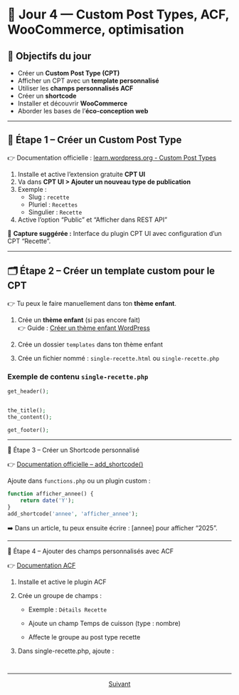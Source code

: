 # 📅 Jour 4 — Custom Post Types, ACF, WooCommerce, optimisation

## 🎯 Objectifs du jour

- Créer un **Custom Post Type (CPT)**
- Afficher un CPT avec un **template personnalisé**
- Utiliser les **champs personnalisés ACF**
- Créer un **shortcode**
- Installer et découvrir **WooCommerce**
- Aborder les bases de l’**éco-conception web**

---

## 📁 Étape 1 – Créer un Custom Post Type

👉 Documentation officielle : [learn.wordpress.org - Custom Post Types](https://learn.wordpress.org/lesson/custom-post-types/)

1. Installe et active l’extension gratuite **CPT UI**
2. Va dans **CPT UI > Ajouter un nouveau type de publication**
3. Exemple :
   - Slug : `recette`
   - Pluriel : `Recettes`
   - Singulier : `Recette`
4. Active l’option “Public” et “Afficher dans REST API”

📸 **Capture suggérée :** Interface du plugin CPT UI avec configuration d’un CPT “Recette”.

---

## 🗂️ Étape 2 – Créer un template custom pour le CPT

👉 Tu peux le faire manuellement dans ton **thème enfant**.

1. Crée un **thème enfant** (si pas encore fait)  
👉 Guide : [Créer un thème enfant WordPress](https://developer.wordpress.org/themes/advanced-topics/child-themes/)

2. Crée un dossier `templates` dans ton thème enfant  
3. Crée un fichier nommé : `single-recette.html` ou `single-recette.php`

### Exemple de contenu `single-recette.php`

```php
get_header();


the_title();
the_content();

get_footer();
```
---

🧩 Étape 3 – Créer un Shortcode personnalisé

👉 [Documentation officielle – add_shortcode()](https://developer.wordpress.org/reference/functions/add_shortcode/)

Ajoute dans `functions.php` ou un plugin custom :

```php
function afficher_annee() {
    return date('Y');
}
add_shortcode('annee', 'afficher_annee');
```
➡️ Dans un article, tu peux ensuite écrire : [annee] pour afficher “2025”.

---

🧠 Étape 4 – Ajouter des champs personnalisés avec ACF

👉 [Documentation ACF](https://www.advancedcustomfields.com/resources/)

1. Installe et active le plugin ACF

2. Crée un groupe de champs :

    * Exemple : `Détails Recette`

    * Ajoute un champ Temps de cuisson (type : nombre)

    * Affecte le groupe au post type recette

3. Dans single-recette.php, ajoute :

```php



```

---

<p align="center">
  <a href="front-woocommerce-seo.md">Suivant</a>
</p>